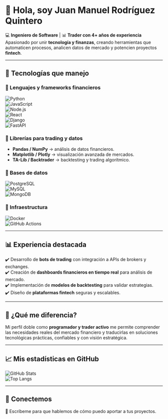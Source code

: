 # 👋 Hola, soy Juan Manuel Rodríguez Quintero  

💻 **Ingeniero de Software** | 📊 **Trader con 4+ años de experiencia**  
Apasionado por unir **tecnología y finanzas**, creando herramientas que automaticen procesos, analicen datos de mercado y potencien proyectos **fintech**.  

---

## 🚀 Tecnologías que manejo  

### 🔹 Lenguajes y frameworks financieros  
![Python](https://img.shields.io/badge/Python-3776AB?style=for-the-badge&logo=python&logoColor=white)  
![JavaScript](https://img.shields.io/badge/JavaScript-F7DF1E?style=for-the-badge&logo=javascript&logoColor=black)  
![Node.js](https://img.shields.io/badge/Node.js-339933?style=for-the-badge&logo=node.js&logoColor=white)  
![React](https://img.shields.io/badge/React-20232A?style=for-the-badge&logo=react&logoColor=61DAFB)  
![Django](https://img.shields.io/badge/Django-092E20?style=for-the-badge&logo=django&logoColor=white)  
![FastAPI](https://img.shields.io/badge/FastAPI-009688?style=for-the-badge&logo=fastapi&logoColor=white)  

### 🔹 Librerías para trading y datos  
- **Pandas / NumPy** → análisis de datos financieros.  
- **Matplotlib / Plotly** → visualización avanzada de mercados.  
- **TA-Lib / Backtrader** → backtesting y trading algorítmico.  

### 🔹 Bases de datos  
![PostgreSQL](https://img.shields.io/badge/PostgreSQL-316192?style=for-the-badge&logo=postgresql&logoColor=white)  
![MySQL](https://img.shields.io/badge/MySQL-005C84?style=for-the-badge&logo=mysql&logoColor=white)  
![MongoDB](https://img.shields.io/badge/MongoDB-4EA94B?style=for-the-badge&logo=mongodb&logoColor=white)  

### 🔹 Infraestructura  
![Docker](https://img.shields.io/badge/Docker-2496ED?style=for-the-badge&logo=docker&logoColor=white)  
![GitHub Actions](https://img.shields.io/badge/GitHub_Actions-2088FF?style=for-the-badge&logo=github-actions&logoColor=white)  

---

## 📊 Experiencia destacada  
✔️ Desarrollo de **bots de trading** con integración a APIs de brokers y exchanges.  
✔️ Creación de **dashboards financieros en tiempo real** para análisis de mercado.  
✔️ Implementación de **modelos de backtesting** para validar estrategias.  
✔️ Diseño de **plataformas fintech** seguras y escalables.  

---

## 🎯 ¿Qué me diferencia?  
Mi perfil doble como **programador y trader activo** me permite comprender las necesidades reales del mercado financiero y traducirlas en soluciones tecnológicas prácticas, confiables y con visión estratégica.  

---

## 📈 Mis estadísticas en GitHub  
![GitHub Stats](https://github-readme-stats.vercel.app/api?username=JuanQuintero1511&show_icons=true&theme=radical)  
![Top Langs](https://github-readme-stats.vercel.app/api/top-langs/?username=JuanQuintero1511&layout=compact&theme=radical)  

---

## 🤝 Conectemos  
📩 Escríbeme para que hablemos de cómo puedo aportar a tus proyectos.  
